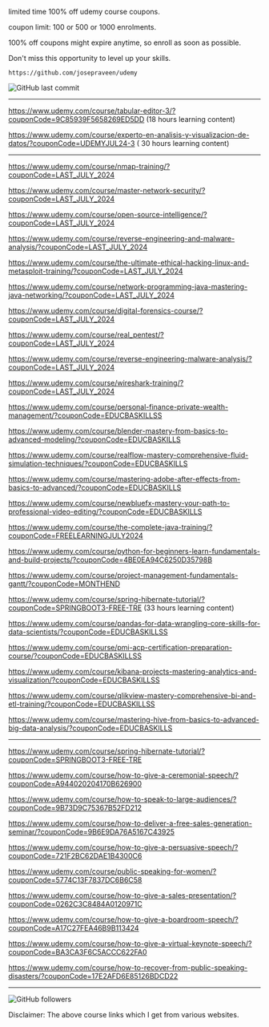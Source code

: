 

limited time 100% off udemy course coupons.

coupon limit: 100 or 500 or 1000 enrolments.

100% off coupons might expire anytime, so enroll as soon as possible.

Don't miss this opportunity to level up your skills.

```
https://github.com/josepraveen/udemy
```

![GitHub last commit](https://img.shields.io/github/last-commit/josepraveen/udemy) 

___________________________________________________

https://www.udemy.com/course/tabular-editor-3/?couponCode=9C85939F5658269ED5DD (18 hours learning content)

https://www.udemy.com/course/experto-en-analisis-y-visualizacion-de-datos/?couponCode=UDEMYJUL24-3 ( 30 hours learning content)
___________________________________________________

https://www.udemy.com/course/nmap-training/?couponCode=LAST_JULY_2024

https://www.udemy.com/course/master-network-security/?couponCode=LAST_JULY_2024

https://www.udemy.com/course/open-source-intelligence/?couponCode=LAST_JULY_2024

https://www.udemy.com/course/reverse-engineering-and-malware-analysis/?couponCode=LAST_JULY_2024

https://www.udemy.com/course/the-ultimate-ethical-hacking-linux-and-metasploit-training/?couponCode=LAST_JULY_2024

https://www.udemy.com/course/network-programming-java-mastering-java-networking/?couponCode=LAST_JULY_2024

https://www.udemy.com/course/digital-forensics-course/?couponCode=LAST_JULY_2024

https://www.udemy.com/course/real_pentest/?couponCode=LAST_JULY_2024

https://www.udemy.com/course/reverse-engineering-malware-analysis/?couponCode=LAST_JULY_2024

https://www.udemy.com/course/wireshark-training/?couponCode=LAST_JULY_2024

https://www.udemy.com/course/personal-finance-private-wealth-management/?couponCode=EDUCBASKILLSS

https://www.udemy.com/course/blender-mastery-from-basics-to-advanced-modeling/?couponCode=EDUCBASKILLS

https://www.udemy.com/course/realflow-mastery-comprehensive-fluid-simulation-techniques/?couponCode=EDUCBASKILLS

https://www.udemy.com/course/mastering-adobe-after-effects-from-basics-to-advanced/?couponCode=EDUCBASKILLS

https://www.udemy.com/course/newbluefx-mastery-your-path-to-professional-video-editing/?couponCode=EDUCBASKILLS

https://www.udemy.com/course/the-complete-java-training/?couponCode=FREELEARNINGJULY2024

https://www.udemy.com/course/python-for-beginners-learn-fundamentals-and-build-projects/?couponCode=4BE0EA94C6250D35798B

https://www.udemy.com/course/project-management-fundamentals-gantt/?couponCode=MONTHEND

https://www.udemy.com/course/spring-hibernate-tutorial/?couponCode=SPRINGBOOT3-FREE-TRE (33 hours learning content)

https://www.udemy.com/course/pandas-for-data-wrangling-core-skills-for-data-scientists/?couponCode=EDUCBASKILLSS

https://www.udemy.com/course/pmi-acp-certification-preparation-course/?couponCode=EDUCBASKILLSS

https://www.udemy.com/course/kibana-projects-mastering-analytics-and-visualization/?couponCode=EDUCBASKILLSS

https://www.udemy.com/course/qlikview-mastery-comprehensive-bi-and-etl-training/?couponCode=EDUCBASKILLSS

https://www.udemy.com/course/mastering-hive-from-basics-to-advanced-big-data-analysis/?couponCode=EDUCBASKILLS

___________________________________________________

https://www.udemy.com/course/spring-hibernate-tutorial/?couponCode=SPRINGBOOT3-FREE-TRE

https://www.udemy.com/course/how-to-give-a-ceremonial-speech/?couponCode=A944020204170B626900

https://www.udemy.com/course/how-to-speak-to-large-audiences/?couponCode=9B73D9C75367B52FD212

https://www.udemy.com/course/how-to-deliver-a-free-sales-generation-seminar/?couponCode=9B6E9DA76A5167C43925

https://www.udemy.com/course/how-to-give-a-persuasive-speech/?couponCode=721F2BC62DAE1B4300C6

https://www.udemy.com/course/public-speaking-for-women/?couponCode=5774C13F7837DC6B6C58

https://www.udemy.com/course/how-to-give-a-sales-presentation/?couponCode=0262C3C8484A0120971C

https://www.udemy.com/course/how-to-give-a-boardroom-speech/?couponCode=A17C27FEA46B9B113424

https://www.udemy.com/course/how-to-give-a-virtual-keynote-speech/?couponCode=BA3CA3F6C5ACCC622FA0

https://www.udemy.com/course/how-to-recover-from-public-speaking-disasters/?couponCode=17E2AFD6E85126BDCD22

_________________________________________________

<img alt="GitHub followers" src="https://img.shields.io/github/followers/josepraveen?style=social">


Disclaimer: The above course links which I get from various websites. 






